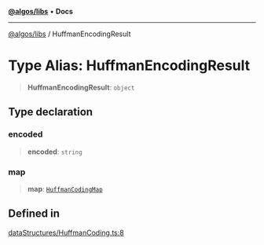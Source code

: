 [**@algos/libs**](../README.md) • **Docs**

***

[@algos/libs](../globals.md) / HuffmanEncodingResult

# Type Alias: HuffmanEncodingResult

> **HuffmanEncodingResult**: `object`

## Type declaration

### encoded

> **encoded**: `string`

### map

> **map**: [`HuffmanCodingMap`](HuffmanCodingMap.md)

## Defined in

[dataStructures/HuffmanCoding.ts:8](https://github.com/vladbasin/algos/blob/fda865971d7b618faddb3d2c9e423105a63674ca/libs/algos/src/lib/dataStructures/HuffmanCoding.ts#L8)
